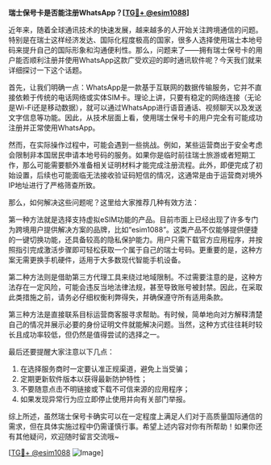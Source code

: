 **瑞士保号卡是否能注册WhatsApp？[[TG💪+ @esim1088](https://t.me/s/esim1088)]**

近年来，随着全球通讯技术的快速发展，越来越多的人开始关注跨境通信的问题。特别是在瑞士这样经济发达、国际化程度极高的国家，很多人选择使用瑞士本地号码来提升自己的国际形象和沟通便利性。那么，问题来了——拥有瑞士保号卡的用户能否顺利注册并使用WhatsApp这款广受欢迎的即时通讯软件呢？今天我们就来详细探讨一下这个话题。

首先，让我们明确一点：WhatsApp是一款基于互联网的数据传输服务，它并不直接依赖于传统的电话网络或实体SIM卡。理论上讲，只要有稳定的网络连接（无论是Wi-Fi还是移动数据），就可以通过WhatsApp进行语音通话、视频聊天以及发送文字信息等功能。因此，从技术层面上看，使用瑞士保号卡的用户完全有可能成功注册并正常使用WhatsApp。

然而，在实际操作过程中，可能会遇到一些挑战。例如，某些运营商出于安全考虑会限制非本国居民申请本地号码的服务。如果你是临时前往瑞士旅游或者短期工作，那么可能需要额外准备相关证明材料才能完成注册流程。此外，即便完成了初始设置，后续也可能面临无法接收验证码短信的情况，这通常是由于运营商对境外IP地址进行了严格筛查所致。

那么，如何解决这些问题呢？这里给大家推荐几种有效方法：

第一种方法就是选择支持虚拟eSIM功能的产品。目前市面上已经出现了许多专门为跨境用户提供解决方案的品牌，比如“esim1088”。这类产品不仅能够提供便捷的一键切换功能，还具备较高的隐私保护能力。用户只需下载官方应用程序，并按照指引完成激活步骤即可轻松获取一个属于自己的瑞士号码。更重要的是，这种方案无需更换手机硬件，适用于大多数现代智能手机设备。

第二种方法则是借助第三方代理工具来绕过地域限制。不过需要注意的是，这种方法存在一定风险，可能会违反当地法律法规，甚至导致账号被封禁。因此，在采取此类措施之前，请务必仔细权衡利弊得失，并确保遵守所有适用条款。

第三种方法是直接联系目标运营商客服寻求帮助。有时候，简单地向对方解释清楚自己的情况并展示必要的身份证明文件就能解决问题。当然，这种方式往往耗时较长且成功率较低，但仍然是值得尝试的选择之一。

最后还要提醒大家注意以下几点：
1. 在选择服务商时一定要认准正规渠道，避免上当受骗；
2. 定期更新软件版本以获得最新防护特性；
3. 不要随意点击不明链接或下载不可信来源的应用程序；
4. 如果发现异常行为应立即停止使用并向有关部门举报。

综上所述，虽然瑞士保号卡确实可以在一定程度上满足人们对于高质量国际通信的需求，但在具体实施过程中仍需谨慎行事。希望上述内容对你有所帮助！如果你还有其他疑问，欢迎随时留言交流哦~

[[TG💪+ @esim1088](https://t.me/s/esim1088) ![Image](https://i.postimg.cc/4NQfJmqS/Snipaste-2025-05-13-00-14-12.png)]